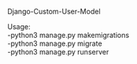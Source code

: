 Django-Custom-User-Model

Usage:                                                                
-python3 manage.py makemigrations                                                  
-python3 manage.py migrate                                                    
-python3 manage.py runserver                                                    
